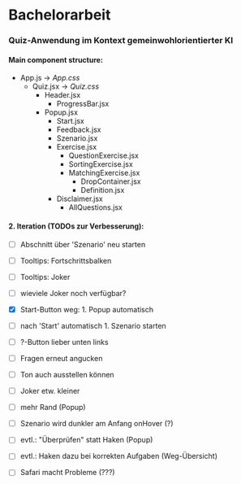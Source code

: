 # Bachelorarbeit

### Quiz-Anwendung im Kontext gemeinwohlorientierter KI

#### Main component structure:

* App.js -> *App.css*
    * Quiz.jsx -> *Quiz.css*
        * Header.jsx
            * ProgressBar.jsx
        * Popup.jsx
            * Start.jsx
            * Feedback.jsx
            * Szenario.jsx
            * Exercise.jsx
                * QuestionExercise.jsx
                * SortingExercise.jsx
                * MatchingExercise.jsx
                    * DropContainer.jsx
                    * Definition.jsx
            * Disclaimer.jsx
                * AllQuestions.jsx


#### 2. Iteration (TODOs zur Verbesserung):

* [ ] Abschnitt über 'Szenario' neu starten
* [ ] Tooltips: Fortschrittsbalken
* [ ] Tooltips: Joker
* [ ] wieviele Joker noch verfügbar?
* [x] Start-Button weg: 1. Popup automatisch
* [ ] nach 'Start' automatisch 1. Szenario starten
* [ ] ?-Button lieber unten links
* [ ] Fragen erneut angucken
* [ ] Ton auch ausstellen können
* [ ] Joker etw. kleiner
* [ ] mehr Rand (Popup)
* [ ] Szenario wird dunkler am Anfang onHover (?)
  
* [ ] evtl.: "Überprüfen" statt Haken (Popup)
* [ ] evtl.: Haken dazu bei korrekten Aufgaben (Weg-Übersicht)

* [ ] Safari macht Probleme (???)
